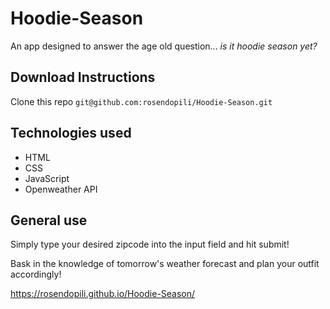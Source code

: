 # Hoodie-Season

An app designed to answer the age old question... *is it hoodie season yet?*

## Download Instructions

Clone this repo `git@github.com:rosendopili/Hoodie-Season.git`

## Technologies used

* HTML 
* CSS 
* JavaScript 
* Openweather API

## General use

Simply type your desired zipcode into the input field and hit submit!

Bask in the knowledge of tomorrow's weather forecast and plan your outfit accordingly! 

https://rosendopili.github.io/Hoodie-Season/
